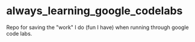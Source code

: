 # always_learning_google_codelabs
Repo for saving the "work" I do (fun I have) when running through google code labs.
